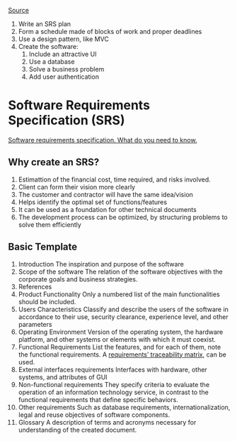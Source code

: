 [Source](https://www.youtube.com/watch?v=oC483DTjRXU)

1. Write an SRS plan
2. Form a schedule made of blocks of work and proper deadlines
3. Use a design pattern, like MVC
4. Create the software:
   1. Include an attractive UI
   2. Use a database
   3. Solve a business problem
   4. Add user authentication

# Software Requirements Specification (SRS)

[Software requirements specification. What do you need to know.](https://medium.com/globalluxsoft/software-requirements-specification-what-do-you-need-to-know-22a6b8585945)

## Why create an SRS?

1. Estimattion of the financial cost, time required, and risks involved.
2. Client can form their vision more clearly
3. The customer and contractor will have the same idea/vision
4. Helps identify the optimal set of functions/features
5. It can be used as a foundation for other technical documents
6. The development process can be optimized, by structuring problems to solve them efficiently

## Basic Template

1. Introduction
   The inspiration and purpose of the software
2. Scope of the software
   The relation of the software objectives with the corporate goals and business strategies.
3. References
4. Product Functionality
   Only a numbered list of the main functionalities should be included.
5. Users Characteristics
   Classify and describe the users of the software in accordance to their use, security clearance, experience level, and other parameters
6. Operating Environment
   Version of the operating system, the hardware platform, and other systems or elements with which it must coexist.
7. Functional Requirements
   List the features, and for each of them, note the functional requirements.
   A [requirements’ traceability matrix](http://www.ofnisystems.com/services/validation/traceability-matrix/), can be used.
8. External interfaces requirements
   Interfaces with hardware, other systems, and attributes of GUI
9. Non-functional requirements
   They specify criteria to evaluate the operation of an information technology service, in contrast to the functional requirements that define specific behaviors.
10. Other requirements
    Such as database requirements, internationalization, legal and reuse objectives of software components.
11. Glossary
    A description of terms and acronyms necessary for understanding of the created document.
